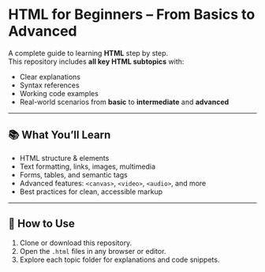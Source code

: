 # HTML for Beginners – From Basics to Advanced

A complete guide to learning **HTML** step by step.  
This repository includes **all key HTML subtopics** with:
- Clear explanations  
- Syntax references  
- Working code examples  
- Real-world scenarios from **basic** to **intermediate** and **advanced**

---

## 📚 What You’ll Learn
- HTML structure & elements  
- Text formatting, links, images, multimedia  
- Forms, tables, and semantic tags  
- Advanced features: `<canvas>`, `<video>`, `<audio>`, and more  
- Best practices for clean, accessible markup  

---

## 🚀 How to Use
1. Clone or download this repository.
2. Open the `.html` files in any browser or editor.
3. Explore each topic folder for explanations and code snippets.

